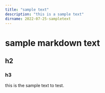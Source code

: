 ```yaml
---
title: "sample text"
description: "this is a sample text"
dirname: 2022-07-25-sampletext
---
```


# sample markdown text

## h2

### h3

this is the sample text to test.  